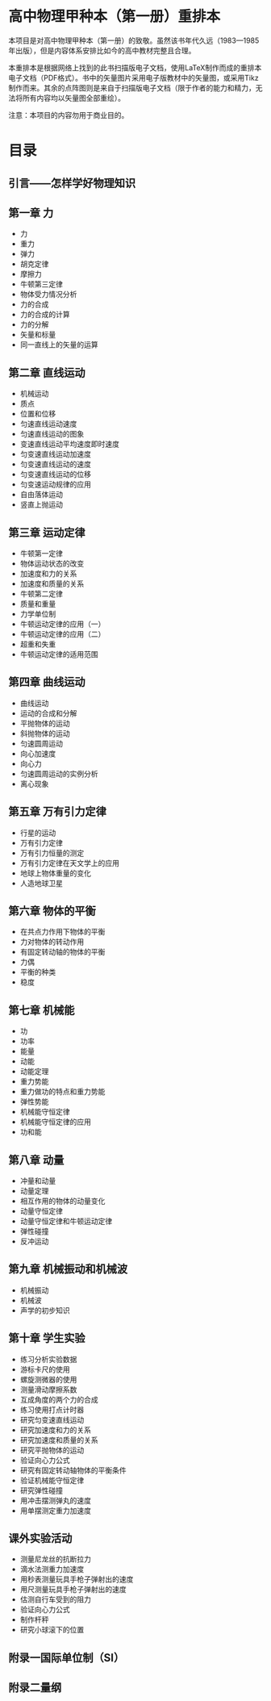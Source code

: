 # 高中物理甲种本（第一册）重排本

本项目是对高中物理甲种本（第一册）的致敬。虽然该书年代久远（1983—1985年出版），但是内容体系安排比如今的高中教材完整且合理。

本重排本是根据网络上找到的此书扫描版电子文档，使用LaTeX制作而成的重排本电子文档（PDF格式）。书中的矢量图片采用电子版教材中的矢量图，或采用Tikz制作而来。其余的点阵图则是来自于扫描版电子文档（限于作者的能力和精力，无法将所有内容均以矢量图全部重绘）。

注意：本项目的内容勿用于商业目的。


# 目录

## 引言——怎样学好物理知识
## 第一章  力
* 力
* 重力
* 弹力
* 胡克定律
* 摩擦力
* 牛顿第三定律
* 物体受力情况分析
* 力的合成
* 力的合成的计算
* 力的分解
* 矢量和标量
* 同一直线上的矢量的运算

## 第二章  直线运动
* 机械运动
* 质点
* 位置和位移
* 匀速直线运动速度
* 匀速直线运动的图象
* 变速直线运动平均速度即时速度
* 匀变速直线运动加速度
* 匀变速直线运动的速度
* 匀变速直线运动的位移
* 匀变速运动规律的应用
* 自由落体运动
* 竖直上抛运动

## 第三章  运动定律
* 牛顿第一定律
* 物体运动状态的改变  
* 加速度和力的关系    
* 加速度和质量的关系     
* 牛顿第二定律              
* 质量和重量                    
* 力学单位制                     
* 牛顿运动定律的应用（一）       
* 牛顿运动定律的应用（二）         
* 超重和失重                         
* 牛顿运动定律的适用范围

## 第四章  曲线运动
* 曲线运动                     
* 运动的合成和分解                  
* 平抛物体的运动               
* 斜抛物体的运动                  
* 匀速圆周运动                       
* 向心加速度                         
* 向心力                
* 匀速圆周运动的实例分析           
* 离心现象    

                     
## 第五章  万有引力定律
* 行星的运动
* 万有引力定律
* 万有引力恒量的测定
* 万有引力定律在天文学上的应用
* 地球上物体重量的变化
* 人造地球卫星

## 第六章  物体的平衡
* 在共点力作用下物体的平衡
* 力对物体的转动作用
* 有固定转动轴的物体的平衡
* 力偶
* 平衡的种类
* 稳度


## 第七章  机械能
* 功
* 功率
* 能量              
* 动能                      
* 动能定理                     
* 重力势能                         
* 重力做功的特点和重力势能              
* 弹性势能                     
* 机械能守恒定律                     
* 机械能守恒定律的应用             
* 功和能

                         
## 第八章  动量
* 冲量和动量                         
* 动量定理                     
* 相互作用的物体的动量变化         
* 动量守恒定律                    
* 动量守恒定律和牛顿运动定律              
* 弹性碰撞                     
* 反冲运动 

                       
## 第九章  机械振动和机械波
* 机械振动                        
* 机械波                          
* 声学的初步知识  

## 第十章  学生实验
* 练习分析实验数据             
* 游标卡尺的使用             
* 螺旋测微器的使用                  
* 测量滑动摩擦系数                    
* 互成角度的两个力的合成       
* 练习使用打点计时器             
* 研究匀变速直线运动            
* 研究加速度和力的关系            
* 研究加速度和质量的关系       
* 研究平抛物体的运动            
* 验证向心力公式                     
* 研究有固定转动轴物体的平衡条件         
* 验证机械能守恒定律              
* 研究弹性碰撞                     
* 用冲击摆测弹丸的速度          
* 用单摆测定重力加速度    

      
## 课外实验活动
* 测量尼龙丝的抗断拉力            
* 滴水法测重力加速度             
* 用秒表测量玩具手枪子弹射出的速度         
* 用尺测量玩具手枪子弹射出的速度             
* 估测自行车受到的阻力                 
* 验证向心力公式                     
* 制作杆秤                        
* 研究小球滚下的位置   

      
## 附录一国际单位制（SI）

## 附录二量纲











